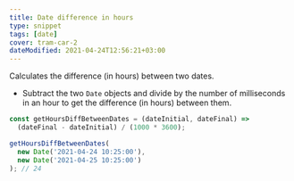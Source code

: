 ```yaml
---
title: Date difference in hours
type: snippet
tags: [date]
cover: tram-car-2
dateModified: 2021-04-24T12:56:21+03:00
---
```


Calculates the difference (in hours) between two dates.

- Subtract the two `Date` objects and divide by the number of milliseconds in an hour to get the difference (in hours) between them.

```js
const getHoursDiffBetweenDates = (dateInitial, dateFinal) =>
  (dateFinal - dateInitial) / (1000 * 3600);
```

```js
getHoursDiffBetweenDates(
  new Date('2021-04-24 10:25:00'),
  new Date('2021-04-25 10:25:00')
); // 24
```

